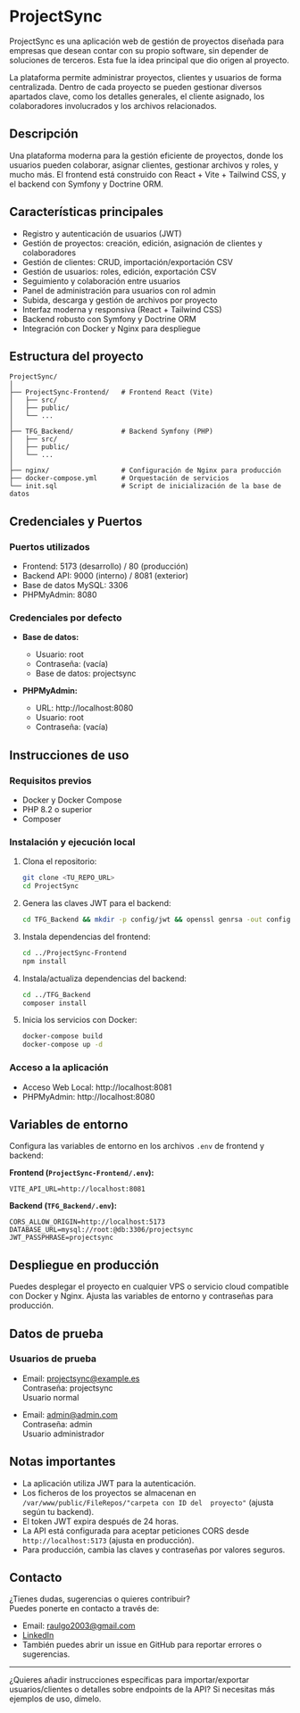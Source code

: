 # ProjectSync

ProjectSync es una aplicación web de gestión de proyectos diseñada para empresas que desean contar con su propio software, sin depender de soluciones de terceros. Esta fue la idea principal que dio origen al proyecto.

La plataforma permite administrar proyectos, clientes y usuarios de forma centralizada. Dentro de cada proyecto se pueden gestionar diversos apartados clave, como los detalles generales, el cliente asignado, los colaboradores involucrados y los archivos relacionados.


## Descripción

Una plataforma moderna para la gestión eficiente de proyectos, donde los usuarios pueden colaborar, asignar clientes, gestionar archivos y roles, y mucho más. El frontend está construido con React + Vite + Tailwind CSS, y el backend con Symfony y Doctrine ORM.

## Características principales

- Registro y autenticación de usuarios (JWT)
- Gestión de proyectos: creación, edición, asignación de clientes y colaboradores
- Gestión de clientes: CRUD, importación/exportación CSV
- Gestión de usuarios: roles, edición, exportación CSV
- Seguimiento y colaboración entre usuarios
- Panel de administración para usuarios con rol admin
- Subida, descarga y gestión de archivos por proyecto
- Interfaz moderna y responsiva (React + Tailwind CSS)
- Backend robusto con Symfony y Doctrine ORM
- Integración con Docker y Nginx para despliegue

## Estructura del proyecto

```
ProjectSync/
│
├── ProjectSync-Frontend/   # Frontend React (Vite)
│   ├── src/
│   ├── public/
│   └── ...
│
├── TFG_Backend/            # Backend Symfony (PHP)
│   ├── src/
│   ├── public/
│   └── ...
│
├── nginx/                  # Configuración de Nginx para producción
├── docker-compose.yml      # Orquestación de servicios
└── init.sql                # Script de inicialización de la base de datos
```

## Credenciales y Puertos

### Puertos utilizados

- Frontend: 5173 (desarrollo) / 80 (producción)
- Backend API: 9000 (interno) / 8081 (exterior)
- Base de datos MySQL: 3306
- PHPMyAdmin: 8080

### Credenciales por defecto

- **Base de datos:**
  - Usuario: root
  - Contraseña: (vacía)
  - Base de datos: projectsync

- **PHPMyAdmin:**
  - URL: http://localhost:8080
  - Usuario: root
  - Contraseña: (vacía)

## Instrucciones de uso

### Requisitos previos

- Docker y Docker Compose
- PHP 8.2 o superior
- Composer

### Instalación y ejecución local

1. Clona el repositorio:
   ```sh
   git clone <TU_REPO_URL>
   cd ProjectSync
   ```

2. Genera las claves JWT para el backend:
   ```sh
   cd TFG_Backend && mkdir -p config/jwt && openssl genrsa -out config/jwt/private.pem -aes256 -passout pass:projectsync 4096 && openssl rsa -pubout -in config/jwt/private.pem -out config/jwt/public.pem -passin pass:projectsync
   ```

3. Instala dependencias del frontend:
   ```sh
   cd ../ProjectSync-Frontend
   npm install
   ```

4. Instala/actualiza dependencias del backend:
   ```sh
   cd ../TFG_Backend
   composer install
   ```

5. Inicia los servicios con Docker:
   ```sh
   docker-compose build
   docker-compose up -d
   ```

### Acceso a la aplicación

- Acceso Web Local: http://localhost:8081
- PHPMyAdmin: http://localhost:8080

## Variables de entorno

Configura las variables de entorno en los archivos `.env` de frontend y backend:

**Frontend (`ProjectSync-Frontend/.env`):**
```
VITE_API_URL=http://localhost:8081
```

**Backend (`TFG_Backend/.env`):**
```
CORS_ALLOW_ORIGIN=http://localhost:5173
DATABASE_URL=mysql://root:@db:3306/projectsync
JWT_PASSPHRASE=projectsync
```

## Despliegue en producción

Puedes desplegar el proyecto en cualquier VPS o servicio cloud compatible con Docker y Nginx. Ajusta las variables de entorno y contraseñas para producción.

## Datos de prueba

### Usuarios de prueba

- Email: projectsync@example.es  
  Contraseña: projectsync  
  Usuario normal

- Email: admin@admin.com  
  Contraseña: admin  
  Usuario administrador

## Notas importantes

- La aplicación utiliza JWT para la autenticación.
- Los ficheros de los proyectos se almacenan en `/var/www/public/FileRepos/"carpeta con ID del  proyecto"` (ajusta según tu backend).
- El token JWT expira después de 24 horas.
- La API está configurada para aceptar peticiones CORS desde `http://localhost:5173` (ajusta en producción).
- Para producción, cambia las claves y contraseñas por valores seguros.

## Contacto

¿Tienes dudas, sugerencias o quieres contribuir?  
Puedes ponerte en contacto a través de:

- Email: raulgo2003@gmail.com
- [LinkedIn](https://www.linkedin.com/in/raúl-gonzález-caro-7b9ba3273)
- También puedes abrir un issue en GitHub para reportar errores o sugerencias.

---

¿Quieres añadir instrucciones específicas para importar/exportar usuarios/clientes o detalles sobre endpoints de la API? Si necesitas más ejemplos de uso, dímelo.
